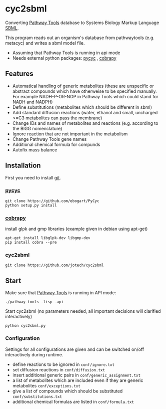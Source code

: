 # cyc2sbml

Converting [Pathway Tools](http://brg.ai.sri.com/ptools/) database to Systems Biology Markup Language [SBML](http://sbml.org/).

This program reads out an organism's database from pathwaytools (e.g. metacyc) and writes a sbml model file.
- Assuming that Pathway Tools is running in api mode
- Needs external python packages: [pycyc](https://github.com/ebogart/PyCyc) , [cobrapy](https://github.com/opencobra/cobrapy)


## Features
- Automatical handling of generic metabolites (these are unspecific or abstract compounds which have otherweise to be specified manually. For example NADH-P-OR-NOP in Pathway Tools which could stand for NADH and NADPH)
- Define substitutions (metabolites which should be different in sbml)
- Add standard diffusion reactions (water, ethanol and small, uncharged <=C3 metabolites can pass the membrane)
- Change IDs and names of metabolites and reactions (e.g. according to the BIGG nomenclature)
- Ignore reaction that are not important in the metabolism
- Change Pathway Tools gene names
- Additional chemical formula for compunds
- Autofix mass balance


## Installation
First you need to install [git](http://git-scm.com/).

### [pycyc](https://github.com/ebogart/PyCyc)
```
git clone https://github.com/ebogart/PyCyc
python setup.py install
```

### [cobrapy](https://github.com/opencobra/cobrapy)
install glpk and gmp libraries (example given in debian using apt-get)
```
apt-get install libglpk-dev libgmp-dev
pip install cobra --pre
```

### cyc2sbml
```
git clone https://github.com/jotech/cyc2sbml
```

## Start

Make sure that [Pathway Tools](http://brg.ai.sri.com/ptools/) is running in API mode:
```
./pathway-tools -lisp -api
```
Start cyc2sbml (no parameters needed, all important decisions will clarified interactively)
```
python cyc2sbml.py
```

### Configuration
Settings for all configurations are given and can be switched on/off interactively during runtime.

- define reactions to be ignored in ```conf/ignore.txt```
- set diffusion reactions in ```conf/diffusion.txt```
- insert additional generic pairs in ```conf/generic_assignment.txt```
- a list of metabolites which are included even if they are generic metabolites ```conf/exceptions.txt```
- give a list of compounds which should be substituted ```conf/substitutions.txt```
- additional chemical formulas are listed in ``conf/formula.txt``
